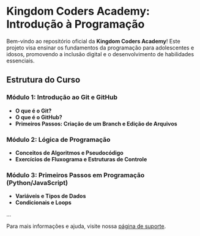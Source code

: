 # Kingdom Coders Academy: Introdução à Programação

Bem-vindo ao repositório oficial da **Kingdom Coders Academy**! Este projeto visa ensinar os fundamentos da programação para adolescentes e idosos, promovendo a inclusão digital e o desenvolvimento de habilidades essenciais.

## Estrutura do Curso

### Módulo 1: Introdução ao Git e GitHub
- **O que é o Git?**
- **O que é o GitHub?**
- **Primeiros Passos: Criação de um Branch e Edição de Arquivos**
  
### Módulo 2: Lógica de Programação
- **Conceitos de Algoritmos e Pseudocódigo**
- **Exercícios de Fluxograma e Estruturas de Controle**
  
### Módulo 3: Primeiros Passos em Programação (Python/JavaScript)
- **Variáveis e Tipos de Dados**
- **Condicionais e Loops**
  
...

Para mais informações e ajuda, visite nossa [página de suporte](https://github.com/orgs/kca/support).

